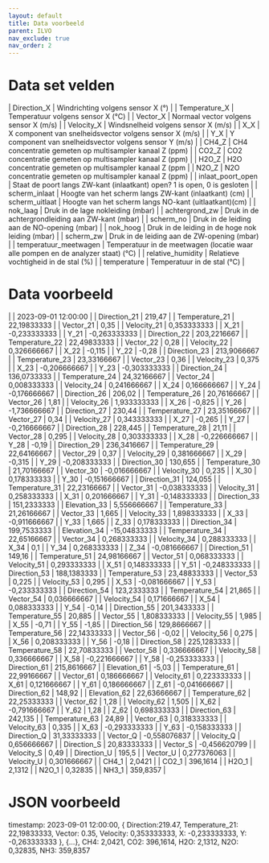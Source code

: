 ```yaml
---
layout: default
title: Data voorbeeld
parent: ILVO
nav_exclude: true
nav_order: 2
---
```


# Data set velden

| Direction_X | Windrichting volgens sensor X (°) |
| Temperature_X | Temperatuur volgens sensor X (°C) |
| Vector_X | Normaal vector volgens sensor X (m/s) |
| Velocity_X | Windsnelheid volgens sensor X (m/s) |
| X_X | X component van snelheidsvector volgens sensor X (m/s) |
| Y_X | Y component van snelheidsvector volgens sensor Y (m/s) |
| CH4_Z | CH4 concentratie gemeten op multisampler kanaal Z (ppm) |
| CO2_Z | CO2 concentratie gemeten op multisampler kanaal Z (ppm) |
| H2O_Z | H2O concentratie gemeten op multisampler kanaal Z (ppm |
| N2O_Z | N2O concentratie gemeten op multisampler kanaal Z (ppm) |
| inlaat_poort_open | Staat de poort langs ZW-kant (inlaatkant) open? 1 is open, 0 is gesloten |
| scherm_inlaat | Hoogte van het scherm langs ZW-kant (inlaatkant) (cm) |
| scherm_uitlaat | Hoogte van het scherm langs NO-kant (uitlaatkant)(cm) |
| nok_laag | Druk in de lage nokleiding (mbar) |
| achtergrond_zw | Druk in de achtergrondleiding aan ZW-kant (mbar) |
| scherm_no | Druk in de leiding aan de NO-opening (mbar) |
| nok_hoog | Druk in de leiding in de hoge nok leiding (mbar) |
| scherm_zw | Druk in de leiding aan de ZW-opening (mbar) |
| temperatuur_meetwagen | Temperatuur in de meetwagen (locatie waar alle pompen en de analyzer staat) (°C) |
| relative_humidity | Relatieve vochtigheid in de stal (%) |
| temperature | Temperatuur in de stal (°C) |

# Data voorbeeld

|  | 2023-09-01 12:00:00 |
| Direction_21 | 219,47 |
| Temperature_21 | 22,19833333 |
| Vector_21 | 0,35 |
| Velocity_21 | 0,353333333 |
| X_21 | -0,233333333 |
| Y_21 | -0,263333333 |
| Direction_22 | 203,2216667 |
| Temperature_22 | 22,49833333 |
| Vector_22 | 0,28 |
| Velocity_22 | 0,326666667 |
| X_22 | -0,115 |
| Y_22 | -0,28 |
| Direction_23 | 213,9066667 |
| Temperature_23 | 23,33166667 |
| Vector_23 | 0,36 |
| Velocity_23 | 0,375 |
| X_23 | -0,206666667 |
| Y_23 | -0,303333333 |
| Direction_24 | 136,0733333 |
| Temperature_24 | 24,32166667 |
| Vector_24 | 0,008333333 |
| Velocity_24 | 0,241666667 |
| X_24 | 0,166666667 |
| Y_24 | -0,176666667 |
| Direction_26 | 206,02 |
| Temperature_26 | 20,76166667 |
| Vector_26 | 1,81 |
| Velocity_26 | 1,933333333 |
| X_26 | -0,825 |
| Y_26 | -1,736666667 |
| Direction_27 | 230,44 |
| Temperature_27 | 23,35166667 |
| Vector_27 | 0,34 |
| Velocity_27 | 0,343333333 |
| X_27 | -0,265 |
| Y_27 | -0,216666667 |
| Direction_28 | 228,445 |
| Temperature_28 | 21,11 |
| Vector_28 | 0,295 |
| Velocity_28 | 0,303333333 |
| X_28 | -0,226666667 |
| Y_28 | -0,19 |
| Direction_29 | 236,3416667 |
| Temperature_29 | 22,64166667 |
| Vector_29 | 0,37 |
| Velocity_29 | 0,381666667 |
| X_29 | -0,315 |
| Y_29 | -0,208333333 |
| Direction_30 | 130,655 |
| Temperature_30 | 21,70166667 |
| Vector_30 | -0,016666667 |
| Velocity_30 | 0,235 |
| X_30 | 0,178333333 |
| Y_30 | -0,151666667 |
| Direction_31 | 124,055 |
| Temperature_31 | 22,23166667 |
| Vector_31 | -0,038333333 |
| Velocity_31 | 0,258333333 |
| X_31 | 0,201666667 |
| Y_31 | -0,148333333 |
| Direction_33 | 151,2333333 |
| Elevation_33 | 5,556666667 |
| Temperature_33 | 21,26166667 |
| Vector_33 | 1,665 |
| Velocity_33 | 1,898333333 |
| X_33 | -0,911666667 |
| Y_33 | 1,665 |
| Z_33 | 0,178333333 |
| Direction_34 | 199,7533333 |
| Elevation_34 | -15,04833333 |
| Temperature_34 | 22,65166667 |
| Vector_34 | 0,268333333 |
| Velocity_34 | 0,288333333 |
| X_34 | 0,1 |
| Y_34 | 0,268333333 |
| Z_34 | -0,081666667 |
| Direction_51 | 149,16 |
| Temperature_51 | 24,98166667 |
| Vector_51 | 0,068333333 |
| Velocity_51 | 0,293333333 |
| X_51 | 0,148333333 |
| Y_51 | -0,248333333 |
| Direction_53 | 188,1383333 |
| Temperature_53 | 23,48833333 |
| Vector_53 | 0,225 |
| Velocity_53 | 0,295 |
| X_53 | -0,081666667 |
| Y_53 | -0,233333333 |
| Direction_54 | 123,2333333 |
| Temperature_54 | 21,865 |
| Vector_54 | 0,036666667 |
| Velocity_54 | 0,171666667 |
| X_54 | 0,088333333 |
| Y_54 | -0,14 |
| Direction_55 | 201,3433333 |
| Temperature_55 | 20,885 |
| Vector_55 | 1,808333333 |
| Velocity_55 | 1,985 |
| X_55 | -0,71 |
| Y_55 | -1,85 |
| Direction_56 | 129,8666667 |
| Temperature_56 | 22,14333333 |
| Vector_56 | -0,02 |
| Velocity_56 | 0,275 |
| X_56 | 0,208333333 |
| Y_56 | -0,18 |
| Direction_58 | 225,1283333 |
| Temperature_58 | 22,70833333 |
| Vector_58 | 0,336666667 |
| Velocity_58 | 0,336666667 |
| X_58 | -0,221666667 |
| Y_58 | -0,253333333 |
| Direction_61 | 215,8616667 |
| Elevation_61 | -5,03 |
| Temperature_61 | 22,99166667 |
| Vector_61 | 0,186666667 |
| Velocity_61 | 0,223333333 |
| X_61 | 0,121666667 |
| Y_61 | 0,186666667 |
| Z_61 | -0,041666667 |
| Direction_62 | 148,92 |
| Elevation_62 | 22,63666667 |
| Temperature_62 | 22,25333333 |
| Vector_62 | 1,28 |
| Velocity_62 | 1,505 |
| X_62 | -0,791666667 |
| Y_62 | 1,28 |
| Z_62 | 0,698333333 |
| Direction_63 | 242,135 |
| Temperature_63 | 24,89 |
| Vector_63 | 0,318333333 |
| Velocity_63 | 0,335 |
| X_63 | -0,293333333 |
| Y_63 | -0,158333333 |
| Direction_Q | 31,33333333 |
| Vector_Q | -0,558076837 |
| Velocity_Q | 0,656666667 |
| Direction_S | 20,83333333 |
| Vector_S | -0,456620799 |
| Velocity_S | 0,49 |
| Direction_U | 195,5 |
| Vector_U | 0,277376063 |
| Velocity_U | 0,301666667 |
| CH4_1 | 2,0421 |
| CO2_1 | 396,1614 |
| H2O_1 | 2,1312 |
| N2O_1 | 0,32835 |
| NH3_1 | 359,8357 |


# JSON voorbeeld

timestamp: 2023-09-01 12:00:00,
{
Direction:219.47,
Temperature_21: 22,19833333,
Vector: 0.35,
Velocity: 0,353333333,
X: -0,233333333,
Y: -0,263333333
},
{...},
CH4: 2,0421,
CO2: 396,1614,
H2O: 2,1312,
N2O: 0,32835,
NH3: 359,8357
